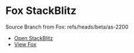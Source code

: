 # Fox StackBlitz

Source Branch from Fox: refs/heads/beta/as-2200

- [Open StackBlitz](https://stackblitz.com/github/assecosolutions/fox-stackblitz/tree/4737c15be1b9ed7d1e822236284af326aa9c45b9?terminal=start)
- [View Fox](https://github.com/assecosolutions/fox/tree/b1c3147f65b6101b5ffa97b30b69b3882112541d)
